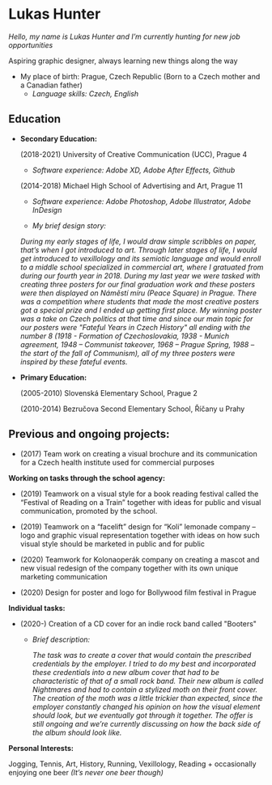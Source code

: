 # Lukas Hunter 

*Hello, my name is Lukas Hunter and I’m currently hunting for new job opportunities*


Aspiring graphic designer, always learning new things along the way 

* My place of birth: Prague, Czech Republic (Born to a Czech mother and a Canadian father) 
  * *Language skills: Czech, English* 

## Education  

* **Secondary Education:** 

  (2018-2021) University of Creative Communication (UCC), Prague 4 
   * *Software experience: Adobe XD, Adobe After Effects, Github*
  
  (2014-2018) Michael High School of Advertising and Art, Prague 11 
   * *Software experience: Adobe Photoshop, Adobe Illustrator, Adobe InDesign*
   
   * *My brief design story:* 

  *During my early stages of life, I would draw simple scribbles on paper, that’s when I got introduced to art. Through later stages of life, I would get introduced to vexillology and its semiotic language and would enroll to a middle school specialized in commercial art, where I gratuated from during our fourth year in 2018. During my last year we were tasked with creating three posters for our final graduation work and these posters were then displayed on Náměstí míru (Peace Square) in Prague. There was a competition where students that made the most creative posters got a special prize and I ended up getting first place. My winning poster was a take on Czech politics at that time and since our main topic for our posters were "Fateful Years in Czech History" all ending with the number 8 (1918 - Formation of Czechoslovakia, 1938 - Munich agreement, 1948 – Communist takeover, 1968 – Prague Spring, 1988 – the start of the fall of Communism), all of my three posters were inspired by these fateful events.*

* **Primary Education:** 

  (2005-2010) Slovenská Elementary School, Prague 2 

  (2010-2014) Bezručova Second Elementary School, Říčany u Prahy
  
## Previous and ongoing projects: 

* (2017) Team work on creating a visual brochure and its communication for a Czech health institute used for commercial purposes

**Working on tasks through the school agency:**

* (2019) Teamwork on a visual style for a book reading festival called the “Festival of Reading on a Train” together with ideas for public and visual communication, promoted by the school. 

* (2019) Teamwork on a “facelift” design for “Koli” lemonade company – logo and graphic visual representation together with ideas on how such visual style should be marketed in public and for public

* (2020) Teamwork for Kolonaoperák company on creating a mascot and new visual redesign of the company together with its own unique marketing communication 

* (2020) Design for poster and logo for Bollywood film festival in Prague

**Individual tasks:** 

* (2020-) Creation of a CD cover for an indie rock band called "Booters" 

   * *Brief description:* 
     
     *The task was to create a cover that would contain the prescribed credentials by the employer. I tried to do my best and incorporated these credentials into a new album cover that had to be characteristic of that of a small rock band. Their new album is called Nightmares and had to contain a stylized moth on their front cover. The creation of the moth was a little trickier than expected, since the employer constantly changed his opinion on how the visual element should look, but we eventually got through it together. The offer is still ongoing and we’re currently discussing on how the back side of the album should look like.*
     
**Personal Interests:** 

Jogging, Tennis, Art, History, Running, Vexillology, Reading + occasionally enjoying one beer *(It’s never one beer though)* 
